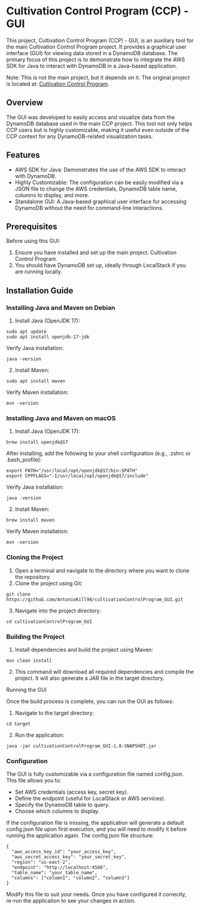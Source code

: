 # Cultivation Control Program (CCP) - GUI

This project, Cultivation Control Program (CCP) - GUI, is an auxiliary tool for the main Cultivation Control Program project. It provides a graphical user interface (GUI) for viewing data stored in a DynamoDB database. The primary focus of this project is to demonstrate how to integrate the AWS SDK for Java to interact with DynamoDB in a Java-based application.

Note: This is not the main project, but it depends on it. The original project is located at: [Cultivation Control Program](https://github.com/AntonioKill98/CultivationControlProgram).

## Overview

The GUI was developed to easily access and visualize data from the DynamoDB database used in the main CCP project. This tool not only helps CCP users but is highly customizable, making it useful even outside of the CCP context for any DynamoDB-related visualization tasks.

## Features
- AWS SDK for Java: Demonstrates the use of the AWS SDK to interact with DynamoDB.
- Highly Customizable: The configuration can be easily modified via a JSON file to change the AWS credentials, DynamoDB table name, columns to display, and more.
- Standalone GUI: A Java-based graphical user interface for accessing DynamoDB without the need for command-line interactions.
  
## Prerequisites

Before using this GUI:
   1. Ensure you have installed and set up the main project: Cultivation Control Program.
   2. You should have DynamoDB set up, ideally through LocalStack if you are running locally.

## Installation Guide

### Installing Java and Maven on Debian

   1. Install Java (OpenJDK 17):
   ```
   sudo apt update
   sudo apt install openjdk-17-jdk
   ```
   Verify Java installation:
   ```
   java -version
   ```

   2. Install Maven:
   ```
   sudo apt install maven
   ```
   Verify Maven installation:
   ```
   mvn -version
   ```


### Installing Java and Maven on macOS

   1. Install Java (OpenJDK 17):
   ```
   brew install openjdk@17
   ```
   After installing, add the following to your shell configuration (e.g., .zshrc or .bash_profile):
   ```
   export PATH="/usr/local/opt/openjdk@17/bin:$PATH"
   export CPPFLAGS="-I/usr/local/opt/openjdk@17/include"
   ```
   Verify Java installation:
   ```
   java -version
   ```

   2. Install Maven:
   ```
   brew install maven
   ```
   Verify Maven installation:
   ```
   mvn -version
   ```


### Cloning the Project

   1. Open a terminal and navigate to the directory where you want to clone the repository.
   2. Clone the project using Git:
   ```
   git clone https://github.com/AntonioKill98/cultivationControlProgram_GUI.git
   ```
   3. Navigate into the project directory:
   ```
   cd cultivationControlProgram_GUI
   ```


### Building the Project

   1. Install dependencies and build the project using Maven:
   ```
   mvn clean install
   ```

   2. This command will download all required dependencies and compile the project. It will also generate a JAR file in the target directory.

   Running the GUI

   Once the build process is complete, you can run the GUI as follows:

   1. Navigate to the target directory:
   ```
   cd target
   ```

   2. Run the application:
   ```
   java -jar cultivationControlProgram_GUI-1.0-SNAPSHOT.jar
   ```


### Configuration

The GUI is fully customizable via a configuration file named config.json. This file allows you to:
- Set AWS credentials (access key, secret key).
- Define the endpoint (useful for LocalStack or AWS services).
- Specify the DynamoDB table to query.
- Choose which columns to display.

If the configuration file is missing, the application will generate a default config.json file upon first execution, and you will need to modify it before running the application again.
The config.json file structure:
```
{
  "aws_access_key_id": "your_access_key",
  "aws_secret_access_key": "your_secret_key",
  "region": "us-east-2",
  "endpoint": "http://localhost:4566",
  "table_name": "your_table_name",
  "columns": ["column1", "column2", "column3"]
}
```
Modify this file to suit your needs. Once you have configured it correctly, re-run the application to see your changes in action.
